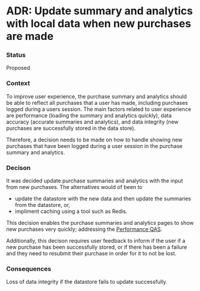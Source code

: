 # ADR: Update summary and analytics with local data when new purchases are made
### Status
Proposed

### Context
To improve user experience, the purchase summary and analytics should be able to reflect all purchases that a user has made, including purchases logged during a users session. The main factors related to user experience are performance (loading the summary and analytics quickly), data accuracy (accurate summaries and analytics), and data integrity (new purchases are successfully stored in the data store).

Therefore, a decision needs to be made on how to handle showing new purchases that have been logged during a user session in the purchase summary and analytics.

### Decison
It was decided update purchase summaries and analytics with the input from new purchases. The alternatives would of been to 
* update the datastore with the new data and then update the summaries from the datastore, or,
* impliment caching using a tool such as Redis.

This decision enables the purchase summaries and analytics pages to show new purchases very quickly; addressing the [Performance QAS](https://github.com/seng350/seng350f19-project-2-1/issues/10). 

Additionally, this decison requires user feedback to inform if the user  if a new purchase has been successfully stored, or if there has been a failure and they need to resubmit their purchase in order for it to not be lost.

### Consequences
Loss of data integrity if the datastore fails to update successfully.
